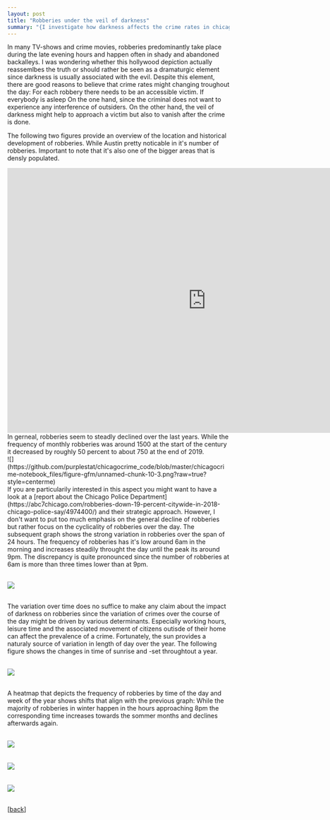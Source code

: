 ```yaml
---
layout: post
title: "Robberies under the veil of darkness"
summary: "{I investigate how darkness affects the crime rates in chicago}"
---
```

In many TV-shows and crime movies, robberies predominantly take place during the late evening hours and happen often in shady and abandoned backalleys. I was wondering whether this hollywood depiction actually reassemlbes 
the truth or should rather be seen as a dramaturgic element since darkness is usually associated with the evil.
Despite this element, there are good reasons to believe that crime rates might changing troughout the day: For each robbery there needs to be an accessible victim. If everybody is asleep  On the one hand, 
since the criminal does not want to experience any interference of outsiders. On the other hand, the veil of darkness might help to approach a victim but also to vanish after the crime is done. 

The following two figures provide an overview of the location and historical development of robberies.
While Austin pretty noticable in it's number of robberies. Important to note that it's also one of the bigger areas that is densly populated.
<center>
<iframe src="https://rstudio-pubs-static.s3.amazonaws.com/565190_a675b3a64eed4b558a71d91683244ac9.html" style="border: none; width: 900px; height: 600px" scrolling="no"></iframe>
</center>
In gerneal, robberies seem to steadly declined over the last years. While the frequency of monthly robberies was around 1500 at the start of the century it decreased by roughly 50 percent to about 750 at the end of 2019. 
  <br> ![](https://github.com/purplestat/chicagocrime_code/blob/master/chicagocrime-notebook_files/figure-gfm/unnamed-chunk-10-3.png?raw=true?style=centerme)  
<br>
If you are particularily interested in this aspect you might want to have a look at a [report about the Chicago Police Department](https://abc7chicago.com/robberies-down-19-percent-citywide-in-2018-chicago-police-say/4974400/)
 and their strategic approach. However, I don't want to put too much emphasis on the general decline of robberies but rather focus on the cyclicality of robberies over the day. The subsequent graph shows the strong variation in robberies over the span of 24 hours. The frequency of robberies has it's low around 6am in the morning and increases steadily throught the day until the peak its around 9pm. The discrepancy is quite pronounced since the number of robberies at 6am is more than three times lower than at 9pm.
 
<br> ![](https://github.com/purplestat/chicagocrime_code/blob/master/chicagocrime-notebook_files/figure-gfm/unnamed-chunk-10-7.png?raw=true?style=centerme)  
<br>

The variation over time does no suffice to make any claim about the impact of darkness on robberies since the variation of crimes over the course of the day might be driven by various determinants. Especially working hours, leisure time and the associated movement of citizens outisde of their home can affect the prevalence of a crime. Fortunately, the sun provides a naturaly source of variation in length of day over the year. The following figure shows the changes in time of sunrise and -set throughtout a year.

  <br> ![](https://github.com/purplestat/chicagocrime_code/blob/master/chicagocrime-notebook_files/figure-gfm/unnamed-chunk-10-5.png?raw=true?style=centerme)  
<br>

A heatmap that depicts the frequency of robberies by time of the day and week of the year shows shifts that align with the previous graph: While the majority of robberies in winter happen in the hours approaching 8pm the corresponding time increases towards the sommer months and declines afterwards again. 

  <br> ![](https://github.com/purplestat/chicagocrime_code/blob/master/chicagocrime-notebook_files/figure-gfm/unnamed-chunk-10-1.png?raw=true?style=centerme)  
<br>
  <br> ![](https://github.com/purplestat/chicagocrime_code/blob/master/chicagocrime-notebook_files/figure-gfm/unnamed-chunk-10-4.png?raw=true?style=centerme)  
<br>
  <br> ![](https://github.com/purplestat/chicagocrime_code/blob/master/chicagocrime-notebook_files/figure-gfm/unnamed-chunk-10-2.png?raw=true?style=centerme)  
<br>



[<a href="/blog">back</a>]
